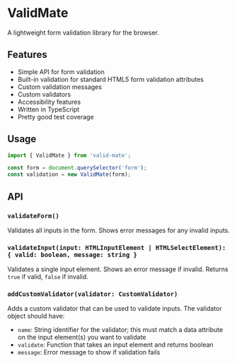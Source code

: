 # ValidMate

A lightweight form validation library for the browser.

## Features

- Simple API for form validation
- Built-in validation for standard HTML5 form validation attributes
- Custom validation messages
- Custom validators
- Accessibility features
- Written in TypeScript
- Pretty good test coverage

## Usage

```ts
import { ValidMate } from 'valid-mate';

const form = document.querySelector('form');
const validation = new ValidMate(form);
```

## API

### `validateForm()`
Validates all inputs in the form. Shows error messages for any invalid inputs.

### `validateInput(input: HTMLInputElement | HTMLSelectElement): { valid: boolean, message: string }`
Validates a single input element. Shows an error message if invalid.
Returns `true` if valid, `false` if invalid.

### `addCustomValidator(validator: CustomValidator)`
Adds a custom validator that can be used to validate inputs.
The validator object should have:
- `name`: String identifier for the validator; this must match a data attribute on the input element(s) you want to validate
- `validate`: Function that takes an input element and returns boolean
- `message`: Error message to show if validation fails
